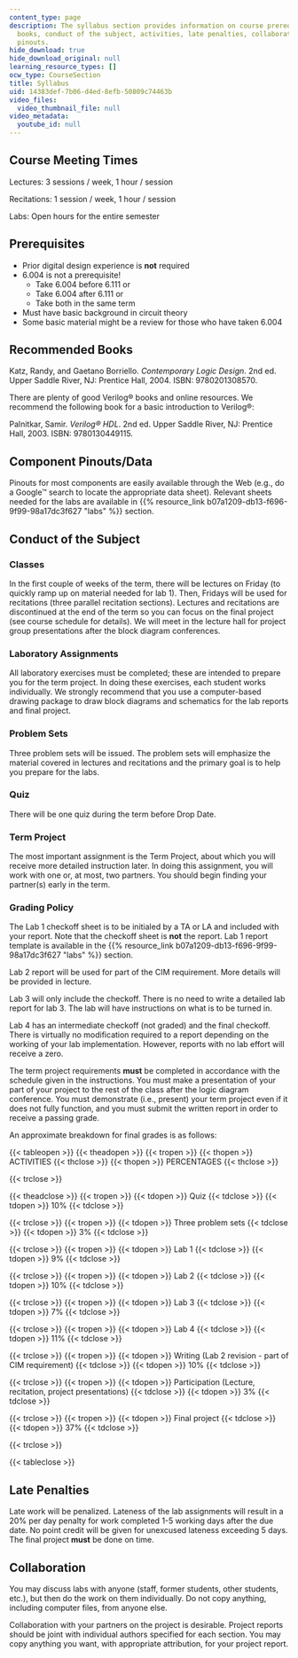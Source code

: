 ```yaml
---
content_type: page
description: The syllabus section provides information on course prerequisites, recommended
  books, conduct of the subject, activities, late penalties, collaboration, and component
  pinouts.
hide_download: true
hide_download_original: null
learning_resource_types: []
ocw_type: CourseSection
title: Syllabus
uid: 14383def-7b06-d4ed-8efb-50809c74463b
video_files:
  video_thumbnail_file: null
video_metadata:
  youtube_id: null
---
```


Course Meeting Times
--------------------

Lectures: 3 sessions / week, 1 hour / session

Recitations: 1 session / week, 1 hour / session

Labs: Open hours for the entire semester

Prerequisites
-------------

*   Prior digital design experience is **not** required
*   6.004 is not a prerequisite!
    *   Take 6.004 before 6.111 or
    *   Take 6.004 after 6.111 or
    *   Take both in the same term
*   Must have basic background in circuit theory
*   Some basic material might be a review for those who have taken 6.004

Recommended Books
-----------------

Katz, Randy, and Gaetano Borriello. _Contemporary Logic Design_. 2nd ed. Upper Saddle River, NJ: Prentice Hall, 2004. ISBN: 9780201308570.

There are plenty of good Verilog® books and online resources. We recommend the following book for a basic introduction to Verilog®:

Palnitkar, Samir. _Verilog® HDL_. 2nd ed. Upper Saddle River, NJ: Prentice Hall, 2003. ISBN: 9780130449115.

Component Pinouts/Data
----------------------

Pinouts for most components are easily available through the Web (e.g., do a Google™ search to locate the appropriate data sheet). Relevant sheets needed for the labs are available in {{% resource_link b07a1209-db13-f696-9f99-98a17dc3f627 "labs" %}} section.

Conduct of the Subject
----------------------

### Classes

In the first couple of weeks of the term, there will be lectures on Friday (to quickly ramp up on material needed for lab 1). Then, Fridays will be used for recitations (three parallel recitation sections). Lectures and recitations are discontinued at the end of the term so you can focus on the final project (see course schedule for details). We will meet in the lecture hall for project group presentations after the block diagram conferences.

### Laboratory Assignments

All laboratory exercises must be completed; these are intended to prepare you for the term project. In doing these exercises, each student works individually. We strongly recommend that you use a computer-based drawing package to draw block diagrams and schematics for the lab reports and final project.

### Problem Sets

Three problem sets will be issued. The problem sets will emphasize the material covered in lectures and recitations and the primary goal is to help you prepare for the labs.

### Quiz

There will be one quiz during the term before Drop Date.

### Term Project

The most important assignment is the Term Project, about which you will receive more detailed instruction later. In doing this assignment, you will work with one or, at most, two partners. You should begin finding your partner(s) early in the term.

### Grading Policy

The Lab 1 checkoff sheet is to be initialed by a TA or LA and included with your report. Note that the checkoff sheet is **not** the report. Lab 1 report template is available in the {{% resource_link b07a1209-db13-f696-9f99-98a17dc3f627 "labs" %}} section.

Lab 2 report will be used for part of the CIM requirement. More details will be provided in lecture.

Lab 3 will only include the checkoff. There is no need to write a detailed lab report for lab 3. The lab will have instructions on what is to be turned in.

Lab 4 has an intermediate checkoff (not graded) and the final checkoff. There is virtually no modification required to a report depending on the working of your lab implementation. However, reports with no lab effort will receive a zero.

The term project requirements **must** be completed in accordance with the schedule given in the instructions. You must make a presentation of your part of your project to the rest of the class after the logic diagram conference. You must demonstrate (i.e., present) your term project even if it does not fully function, and you must submit the written report in order to receive a passing grade.

An approximate breakdown for final grades is as follows:

{{< tableopen >}}
{{< theadopen >}}
{{< tropen >}}
{{< thopen >}}
ACTIVITIES
{{< thclose >}}
{{< thopen >}}
PERCENTAGES
{{< thclose >}}

{{< trclose >}}

{{< theadclose >}}
{{< tropen >}}
{{< tdopen >}}
Quiz
{{< tdclose >}}
{{< tdopen >}}
10%
{{< tdclose >}}

{{< trclose >}}
{{< tropen >}}
{{< tdopen >}}
Three problem sets
{{< tdclose >}}
{{< tdopen >}}
3%
{{< tdclose >}}

{{< trclose >}}
{{< tropen >}}
{{< tdopen >}}
Lab 1
{{< tdclose >}}
{{< tdopen >}}
9%
{{< tdclose >}}

{{< trclose >}}
{{< tropen >}}
{{< tdopen >}}
Lab 2
{{< tdclose >}}
{{< tdopen >}}
10%
{{< tdclose >}}

{{< trclose >}}
{{< tropen >}}
{{< tdopen >}}
Lab 3
{{< tdclose >}}
{{< tdopen >}}
7%
{{< tdclose >}}

{{< trclose >}}
{{< tropen >}}
{{< tdopen >}}
Lab 4
{{< tdclose >}}
{{< tdopen >}}
11%
{{< tdclose >}}

{{< trclose >}}
{{< tropen >}}
{{< tdopen >}}
Writing (Lab 2 revision - part of CIM requirement)
{{< tdclose >}}
{{< tdopen >}}
10%
{{< tdclose >}}

{{< trclose >}}
{{< tropen >}}
{{< tdopen >}}
Participation (Lecture, recitation, project presentations)
{{< tdclose >}}
{{< tdopen >}}
3%
{{< tdclose >}}

{{< trclose >}}
{{< tropen >}}
{{< tdopen >}}
Final project
{{< tdclose >}}
{{< tdopen >}}
37%
{{< tdclose >}}

{{< trclose >}}

{{< tableclose >}}

  

Late Penalties
--------------

Late work will be penalized. Lateness of the lab assignments will result in a 20% per day penalty for work completed 1-5 working days after the due date. No point credit will be given for unexcused lateness exceeding 5 days. The final project **must** be done on time.

Collaboration
-------------

You may discuss labs with anyone (staff, former students, other students, etc.), but then do the work on them individually. Do not copy anything, including computer files, from anyone else.

Collaboration with your partners on the project is desirable. Project reports should be joint with individual authors specified for each section. You may copy anything you want, with appropriate attribution, for your project report.